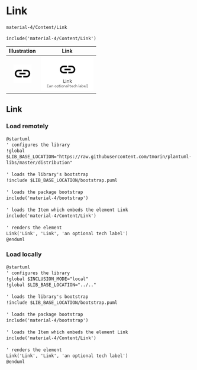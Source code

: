 # Link


```text
material-4/Content/Link
```

```text
include('material-4/Content/Link')
```



| Illustration | Link |
| :---: | :---: |
| ![illustration for Illustration](../../material-4/Content/Link.png) | ![illustration for Link](../../material-4/Content/Link.Local.png) |




## Link

### Load remotely
```plantuml
@startuml
' configures the library
!global $LIB_BASE_LOCATION="https://raw.githubusercontent.com/tmorin/plantuml-libs/master/distribution"

' loads the library's bootstrap
!include $LIB_BASE_LOCATION/bootstrap.puml

' loads the package bootstrap
include('material-4/bootstrap')

' loads the Item which embeds the element Link
include('material-4/Content/Link')

' renders the element
Link('Link', 'Link', 'an optional tech label')
@enduml
```

### Load locally
```plantuml
@startuml
' configures the library
!global $INCLUSION_MODE="local"
!global $LIB_BASE_LOCATION="../.."

' loads the library's bootstrap
!include $LIB_BASE_LOCATION/bootstrap.puml

' loads the package bootstrap
include('material-4/bootstrap')

' loads the Item which embeds the element Link
include('material-4/Content/Link')

' renders the element
Link('Link', 'Link', 'an optional tech label')
@enduml
```

